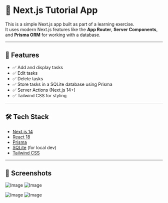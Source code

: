 # 📝 Next.js Tutorial App

This is a simple Next.js app built as part of a learning exercise.  
It uses modern Next.js features like the **App Router**, **Server Components**, and **Prisma ORM** for working with a database.

---

## 🚀 Features

- ✅ Add and display tasks
- ✅ Edit tasks
- ✅ Delete tasks
- ✅ Store tasks in a SQLite database using Prisma
- ✅ Server Actions (Next.js 14+)
- ✅ Tailwind CSS for styling

---

## 🛠️ Tech Stack

- [Next.js 14](https://nextjs.org/)
- [React 18](https://react.dev/)
- [Prisma](https://www.prisma.io/)
- [SQLite](https://www.sqlite.org/index.html) (for local dev)
- [Tailwind CSS](https://tailwindcss.com/)

---

## 📸 Screenshots

![Image](https://github.com/user-attachments/assets/b612858b-1aec-4655-8245-592de8882f70)
![Image](https://github.com/user-attachments/assets/6c19ca79-d9f9-4aa9-8f9e-eafe15a63a18)

![Image](https://github.com/user-attachments/assets/fe6f75c6-9bc0-4849-bd0e-b0aa6d48faef)
![Image](https://github.com/user-attachments/assets/dc04928b-e9d7-48b2-944b-56b58d043dc8)
